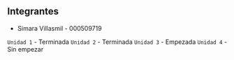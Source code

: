 ## Integrantes
- Simara Villasmil - 000509719

`Unidad 1` - Terminada
`Unidad 2` - Terminada
`Unidad 3` - Empezada
`Unidad 4` - Sin empezar
